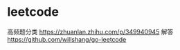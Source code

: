 # leetcode


高频题分类 https://zhuanlan.zhihu.com/p/349940945 </b>
     解答 https://github.com/willshang/go-leetcode